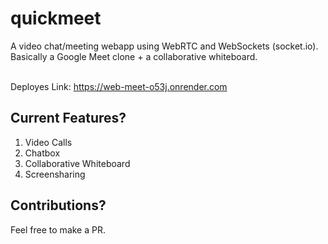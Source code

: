 # quickmeet
A video chat/meeting webapp using WebRTC and WebSockets (socket.io). Basically a Google Meet clone + a collaborative whiteboard.
<br><br>

Deployes Link: https://web-meet-o53j.onrender.com

## Current Features?

1. Video Calls
2. Chatbox
3. Collaborative Whiteboard
4. Screensharing

## Contributions?

Feel free to make a PR.
